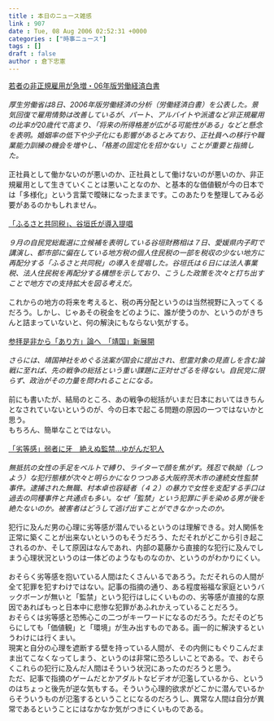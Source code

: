 ```yaml
---
title : 本日のニュース雑感
link : 907
date : Tue, 08 Aug 2006 02:52:31 +0000
categories : ["時事ニュース"]
tags : []
draft : false
author : 倉下忠憲
---
```


<A HREF="http://www.nikkei.co.jp/news/main/20060808AT3S0701H08082006.html" TARGET="_blank">若者の非正規雇用が急増・06年版労働経済白書</A> <BR><BR><I>厚生労働省は8日、2006年版労働経済の分析（労働経済白書）を公表した。景気回復で雇用情勢は改善しているが、パート、アルバイトや派遣など非正規雇用の比率が20歳代で高まり、「将来の所得格差が広がる可能性がある」などと懸念を表明。婚姻率の低下や少子化にも影響があるとみており、正社員への移行や職業能力訓練の機会を増やし、「格差の固定化を招かない」ことが重要と指摘した。 </I><BR><BR>正社員として働かないのが悪いのか、正社員として働けないのが悪いのか、非正規雇用として生きていくことは悪いことなのか、と基本的な価値観が今の日本では「多様化」という言葉で曖昧になったままです。このあたりを整理してみる必要があるのかもしれません。<BR><BR><A HREF="http://www.asahi.com/politics/update/0808/002.html" TARGET="_blank">「ふるさと共同税」、谷垣氏が導入提唱</A><BR><BR><I>９月の自民党総裁選に立候補を表明している谷垣財務相は７日、愛媛県内子町で講演し、都市部に偏在している地方税の個人住民税の一部を税収の少ない地方に再配分する「ふるさと共同税」の導入を提唱した。谷垣氏は６日には法人事業税、法人住民税を再配分する構想を示しており、こうした政策を次々と打ち出すことで地方での支持拡大を図る考えだ。</I> <BR><BR>これからの地方の将来を考えると、税の再分配というのは当然視野に入ってくるだろう。しかし、じゃあその税金をどのように、誰が使うのか、というのがきちんと詰まっていないと、何の解決にもならない気がする。<BR><BR><A HREF="http://www.asahi.com/politics/update/0808/003.html" TARGET="_blank">参拝是非から「あり方」論へ　「靖国」新展開</A><BR><BR><I>さらには、靖国神社をめぐる法案が国会に提出され、慰霊対象の見直しを含む論戦に至れば、先の戦争の総括という重い課題に正対せざるを得ない。自民党に限らず、政治がその力量を問われることになる。</I> <BR><BR>前にも書いたが、結局のところ、あの戦争の総括がいまだ日本においてはきちんとなされていないというのが、今の日本で起こる問題の原因の一つではないかと思う。<BR>もちろん、簡単なことではない。<BR><BR><A HREF="http://www.iza.ne.jp/news/newsarticle/event/crime/14074/" TARGET="_blank">「劣等感」弱者に牙　絶えぬ監禁…ゆがんだ犯人</A><BR><BR><I>無抵抗の女性の手足をベルトで縛り、ライターで顔を焦がす。残忍で執拗（しつよう）な犯行態様が次々と明らかになりつつある大阪府茨木市の連続女性監禁事件。逮捕された無職、村本卓也容疑者（４２）の暴力で女性を支配する手口は過去の同種事件と共通点も多い。なぜ「監禁」という犯罪に手を染める男が後を絶たないのか。被害者はどうして逃げ出すことができなかったのか。</I><BR><BR>犯行に及んだ男の心理に劣等感が潜んでいるというのは理解できる。対人関係を正常に築くことが出来ないというのもそうだろう、ただそれがどこから引き起こされるのか、そして原因はなんであれ、内部の葛藤から直接的な犯行に及んでしまう心理状況というのは一体どのようなものなのか、というのがわかりにくい。<BR><BR>おそらく劣等感を抱いている人間はたくさんいるであろう。ただそれらの人間が全て犯罪を犯すわけではない。記事の指摘の通り、ある程度裕福な家庭というバックボーンが無いと「監禁」という犯行はしにくいものの、劣等感が直接的な原因であればもっと日本中に悲惨な犯罪があふれかえっていることだろう。<BR>おそらくは劣等感と恐怖心この二つがキーワードになるのだろう。ただそのどちらにしても「価値観」と「環境」が生み出すものである。画一的に解決するというわけには行くまい。<BR>現実と自分の心理を遮断する壁を持っている人間が、その内側にもぐりこんだまま出てこなくなってしまう、というのは非常に恐ろしいことである。で、おそらくこれらの犯行に及んだ人間はそういう状況にあったのだろうと思う。<BR>ただ、記事で指摘のゲームだとかアダルトなビデオが氾濫しているから、というのはちょっと後先が逆な気もする。そういう心理的欲求がどこかに潜んでいるからそういうものが氾濫するということになるのだろうし、異常な人間は自分が異常であるということにはなかなか気がつきにくいものである。<BR><BR><BR><br><br>
